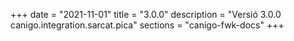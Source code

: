 +++
date        = "2021-11-01"
title       = "3.0.0"
description = "Versió 3.0.0 canigo.integration.sarcat.pica"
sections    = "canigo-fwk-docs"
+++